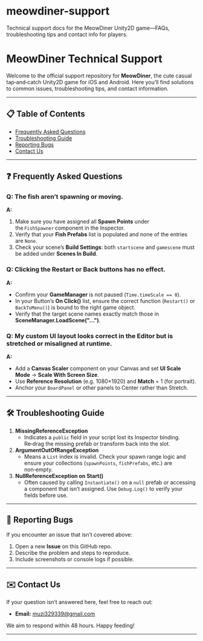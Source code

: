 # meowdiner-support
Technical support docs for the MeowDiner Unity2D game—FAQs, troubleshooting tips and contact info for players.
# MeowDiner Technical Support

Welcome to the official support repository for **MeowDiner**, the cute casual tap‑and‑catch Unity2D game for iOS and Android. Here you’ll find solutions to common issues, troubleshooting tips, and contact information.

---

## 📋 Table of Contents

- [Frequently Asked Questions](#frequently-asked-questions)  
- [Troubleshooting Guide](#troubleshooting-guide)  
- [Reporting Bugs](#reporting-bugs)  
- [Contact Us](#contact-us)  

---

## ❓ Frequently Asked Questions

### Q: The fish aren’t spawning or moving.  
**A:**  
1. Make sure you have assigned all **Spawn Points** under the `FishSpawner` component in the Inspector.  
2. Verify that your **Fish Prefabs** list is populated and none of the entries are `None`.  
3. Check your scene’s **Build Settings**: both `startscene` and `gamescene` must be added under **Scenes In Build**.

### Q: Clicking the Restart or Back buttons has no effect.  
**A:**  
- Confirm your **GameManager** is not paused (`Time.timeScale == 0`).  
- In your Button’s **On Click()** list, ensure the correct function (`Restart()` or `BackToMenu()`) is bound to the right game object.  
- Verify that the target scene names exactly match those in **SceneManager.LoadScene("…")**.

### Q: My custom UI layout looks correct in the Editor but is stretched or misaligned at runtime.  
**A:**  
- Add a **Canvas Scaler** component on your Canvas and set **UI Scale Mode** → **Scale With Screen Size**.  
- Use **Reference Resolution** (e.g. 1080×1920) and **Match** = 1 (for portrait).  
- Anchor your `BoardPanel` or other panels to Center rather than Stretch.

---

## 🛠 Troubleshooting Guide

1. **MissingReferenceException**  
   - Indicates a `public` field in your script lost its Inspector binding. Re‑drag the missing prefab or transform back into the slot.  
2. **ArgumentOutOfRangeException**  
   - Means a `List` index is invalid. Check your spawn range logic and ensure your collections (`spawnPoints`, `fishPrefabs`, etc.) are non‑empty.  
3. **NullReferenceException on Start()**  
   - Often caused by calling `Instantiate()` on a `null` prefab or accessing a component that isn’t assigned. Use `Debug.Log()` to verify your fields before use.

---

## 🐞 Reporting Bugs

If you encounter an issue that isn’t covered above:

1. Open a new **Issue** on this GitHub repo.  
2. Describe the problem and steps to reproduce.  
3. Include screenshots or console logs if possible.

---

## ✉️ Contact Us

If your question isn’t answered here, feel free to reach out:

- **Email:** muzi329339@gmail.com  

We aim to respond within 48 hours. Happy feeding!  

---
